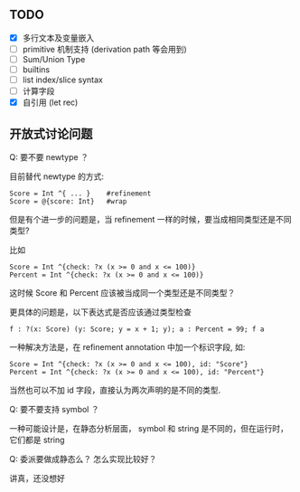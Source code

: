 TODO
----

- [x] 多行文本及变量嵌入
- [ ] primitive 机制支持 (derivation path 等会用到)
- [ ] Sum/Union Type
- [ ] builtins
- [ ] list index/slice syntax
- [ ] 计算字段
- [x] 自引用 (let rec)

开放式讨论问题
------------

Q: 要不要 newtype ？

目前替代 newtype 的方式:

```
Score = Int ^{ ... }    #refinement
Score = @{score: Int}   #wrap
```

但是有个进一步的问题是，当 refinement 一样的时候，要当成相同类型还是不同类型?

比如

```
Score = Int ^{check: ?x (x >= 0 and x <= 100)}
Percent = Int ^{check: ?x (x >= 0 and x <= 100)}
```

这时候 Score 和 Percent 应该被当成同一个类型还是不同类型？

更具体的问题是，以下表达式是否应该通过类型检查

```
f : ?(x: Score) (y: Score; y = x + 1; y); a : Percent = 99; f a
```

一种解决方法是，在 refinement annotation 中加一个标识字段, 如:

```
Score = Int ^{check: ?x (x >= 0 and x <= 100), id: "Score"}
Percent = Int ^{check: ?x (x >= 0 and x <= 100), id: "Percent"}
```

当然也可以不加 id 字段，直接认为两次声明的是不同的类型.


Q: 要不要支持 symbol ？

一种可能设计是，在静态分析层面， symbol 和 string 是不同的，但在运行时，它们都是 string


Q: 委派要做成静态么？ 怎么实现比较好？

讲真，还没想好

